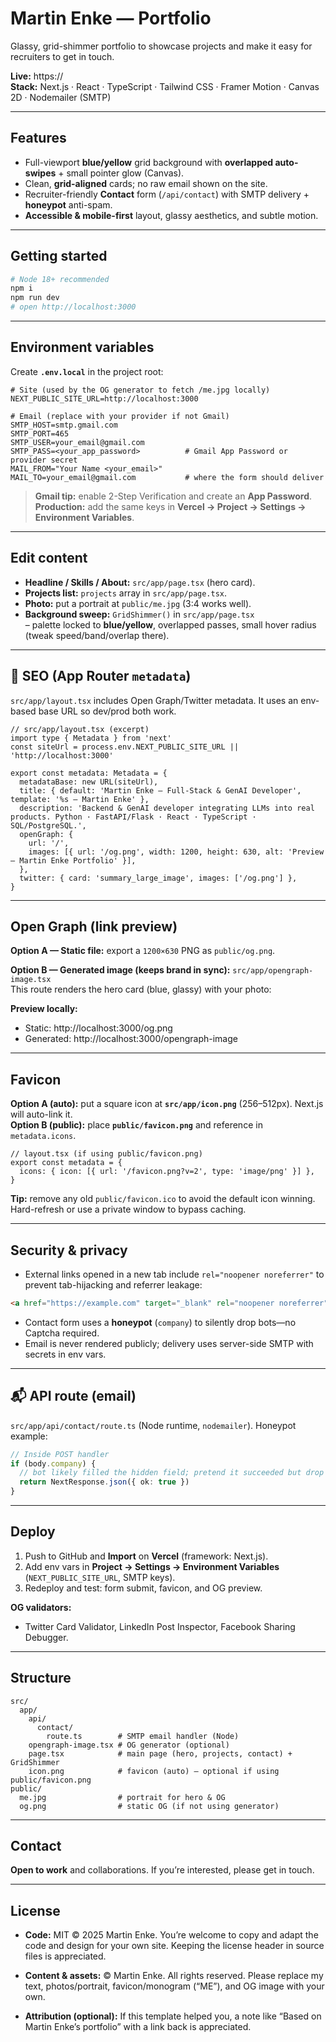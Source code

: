 # Martin Enke — Portfolio

Glassy, grid-shimmer portfolio to showcase projects and make it easy for recruiters to get in touch.

**Live:** https://<your-vercel-url>  
**Stack:** Next.js · React · TypeScript · Tailwind CSS · Framer Motion · Canvas 2D · Nodemailer (SMTP)

---

## Features
- Full-viewport **blue/yellow** grid background with **overlapped auto-swipes** + small pointer glow (Canvas).
- Clean, **grid-aligned** cards; no raw email shown on the site.
- Recruiter-friendly **Contact** form (`/api/contact`) with SMTP delivery + **honeypot** anti-spam.
- **Accessible & mobile-first** layout, glassy aesthetics, and subtle motion.

---

## Getting started
```bash
# Node 18+ recommended
npm i
npm run dev
# open http://localhost:3000
```

---

## Environment variables
Create **`.env.local`** in the project root:

```
# Site (used by the OG generator to fetch /me.jpg locally)
NEXT_PUBLIC_SITE_URL=http://localhost:3000

# Email (replace with your provider if not Gmail)
SMTP_HOST=smtp.gmail.com
SMTP_PORT=465
SMTP_USER=your_email@gmail.com
SMTP_PASS=<your_app_password>          # Gmail App Password or provider secret
MAIL_FROM="Your Name <your_email>"
MAIL_TO=your_email@gmail.com           # where the form should deliver
```

> **Gmail tip:** enable 2-Step Verification and create an **App Password**.  
> **Production:** add the same keys in **Vercel → Project → Settings → Environment Variables**.

---

## Edit content
- **Headline / Skills / About:** `src/app/page.tsx` (hero card).
- **Projects list:** `projects` array in `src/app/page.tsx`.
- **Photo:** put a portrait at `public/me.jpg` (3:4 works well).
- **Background sweep:** `GridShimmer()` in `src/app/page.tsx`  
  – palette locked to **blue/yellow**, overlapped passes, small hover radius (tweak speed/band/overlap there).

---

## 🔎 SEO (App Router `metadata`)
`src/app/layout.tsx` includes Open Graph/Twitter metadata. It uses an env-based base URL so dev/prod both work.

```tsx
// src/app/layout.tsx (excerpt)
import type { Metadata } from 'next'
const siteUrl = process.env.NEXT_PUBLIC_SITE_URL || 'http://localhost:3000'

export const metadata: Metadata = {
  metadataBase: new URL(siteUrl),
  title: { default: 'Martin Enke — Full-Stack & GenAI Developer', template: '%s — Martin Enke' },
  description: 'Backend & GenAI developer integrating LLMs into real products. Python · FastAPI/Flask · React · TypeScript · SQL/PostgreSQL.',
  openGraph: {
    url: '/',
    images: [{ url: '/og.png', width: 1200, height: 630, alt: 'Preview — Martin Enke Portfolio' }],
  },
  twitter: { card: 'summary_large_image', images: ['/og.png'] },
}
```

---

## Open Graph (link preview)
**Option A — Static file:** export a `1200×630` PNG as `public/og.png`.

**Option B — Generated image (keeps brand in sync):** `src/app/opengraph-image.tsx`  
This route renders the hero card (blue, glassy) with your photo:



**Preview locally:**  
- Static: http://localhost:3000/og.png  
- Generated: http://localhost:3000/opengraph-image

---

## Favicon
**Option A (auto):** put a square icon at **`src/app/icon.png`** (256–512px). Next.js will auto-link it.  
**Option B (public):** place **`public/favicon.png`** and reference in `metadata.icons`.

```tsx
// layout.tsx (if using public/favicon.png)
export const metadata = {
  icons: { icon: [{ url: '/favicon.png?v=2', type: 'image/png' }] },
}
```

**Tip:** remove any old `public/favicon.ico` to avoid the default icon winning. Hard-refresh or use a private window to bypass caching.

---

## Security & privacy
- External links opened in a new tab include `rel="noopener noreferrer"` to prevent tab-hijacking and referrer leakage:
```html
<a href="https://example.com" target="_blank" rel="noopener noreferrer">Link</a>
```
- Contact form uses a **honeypot** (`company`) to silently drop bots—no Captcha required.
- Email is never rendered publicly; delivery uses server-side SMTP with secrets in env vars.

---

## 📬 API route (email)
`src/app/api/contact/route.ts` (Node runtime, `nodemailer`). Honeypot example:

```ts
// Inside POST handler
if (body.company) {
  // bot likely filled the hidden field; pretend it succeeded but drop it
  return NextResponse.json({ ok: true })
}
```

---

## Deploy
1. Push to GitHub and **Import** on **Vercel** (framework: Next.js).
2. Add env vars in **Project → Settings → Environment Variables** (`NEXT_PUBLIC_SITE_URL`, SMTP keys).
3. Redeploy and test: form submit, favicon, and OG preview.

**OG validators:**  
- Twitter Card Validator, LinkedIn Post Inspector, Facebook Sharing Debugger.

---

## Structure
```
src/
  app/
    api/
      contact/
        route.ts        # SMTP email handler (Node)
    opengraph-image.tsx # OG generator (optional)
    page.tsx            # main page (hero, projects, contact) + GridShimmer
    icon.png            # favicon (auto) — optional if using public/favicon.png
public/
  me.jpg                # portrait for hero & OG
  og.png                # static OG (if not using generator)
```

---

## Contact
**Open to work** and collaborations. If you’re interested, please get in touch.

---

## License

- **Code:** MIT © 2025 Martin Enke. You’re welcome to copy and adapt the code and design for your own site.
  Keeping the license header in source files is appreciated.

- **Content & assets:** © Martin Enke. All rights reserved.
  Please replace my text, photos/portrait, favicon/monogram (“ME”), and OG image with your own.

- **Attribution (optional):** If this template helped you, a note like
  “Based on Martin Enke’s portfolio” with a link back is appreciated.